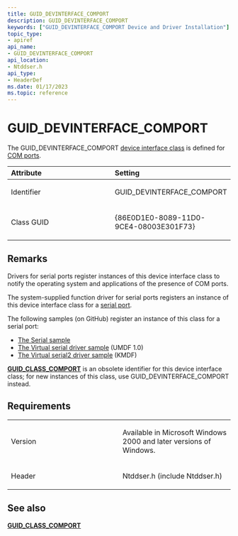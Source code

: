```yaml
---
title: GUID_DEVINTERFACE_COMPORT
description: GUID_DEVINTERFACE_COMPORT
keywords: ["GUID_DEVINTERFACE_COMPORT Device and Driver Installation"]
topic_type:
- apiref
api_name:
- GUID_DEVINTERFACE_COMPORT
api_location:
- Ntddser.h
api_type:
- HeaderDef
ms.date: 01/17/2023
ms.topic: reference
---
```


# GUID_DEVINTERFACE_COMPORT


The GUID_DEVINTERFACE_COMPORT [device interface class](./overview-of-device-interface-classes.md) is defined for [COM ports](/previous-versions/ff546485(v=vs.85)).

<table>
<colgroup>
<col width="50%" />
<col width="50%" />
</colgroup>
<thead>
<tr class="header">
<th align="left">Attribute</th>
<th align="left">Setting</th>
</tr>
</thead>
<tbody>
<tr class="odd">
<td align="left"><p>Identifier</p></td>
<td align="left"><p>GUID_DEVINTERFACE_COMPORT</p></td>
</tr>
<tr class="even">
<td align="left"><p>Class GUID</p></td>
<td align="left"><p>{86E0D1E0-8089-11D0-9CE4-08003E301F73}</p></td>
</tr>
</tbody>
</table>

 

## Remarks

Drivers for serial ports register instances of this device interface class to notify the operating system and applications of the presence of COM ports.

The system-supplied function driver for serial ports registers an instance of this device interface class for a [serial port](../serports/using-serial-sys-and-serenum-sys.md).

The following samples (on GitHub) register an instance of this class for a serial port:

-   [The Serial sample](https://go.microsoft.com/fwlink/p/?LinkId=617962)
-   [The Virtual serial driver sample](../wdf/user-mode-driver-framework-design-guide.md) (UMDF 1.0)
-   [The Virtual serial2 driver sample](https://go.microsoft.com/fwlink/p/?LinkId=722209) (KMDF)

[**GUID_CLASS_COMPORT**](guid-class-comport.md) is an obsolete identifier for this device interface class; for new instances of this class, use GUID_DEVINTERFACE_COMPORT instead.

## Requirements

<table>
<colgroup>
<col width="50%" />
<col width="50%" />
</colgroup>
<tbody>
<tr class="odd">
<td align="left"><p>Version</p></td>
<td align="left"><p>Available in Microsoft Windows 2000 and later versions of Windows.</p></td>
</tr>
<tr class="even">
<td align="left"><p>Header</p></td>
<td align="left">Ntddser.h (include Ntddser.h)</td>
</tr>
</tbody>
</table>

## See also


[**GUID_CLASS_COMPORT**](guid-class-comport.md)

